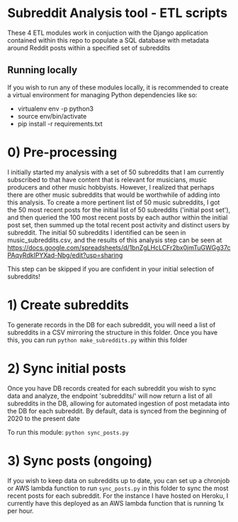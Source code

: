 # Subreddit Analysis tool - ETL scripts

These 4 ETL modules work in conjuction with the Django application contained within this repo to populate a SQL database with metadata around Reddit posts within a specified set of subreddits


## Running locally

If you wish to run any of these modules locally, it is recommended to create a virtual environment for managing Python dependencies like so:

- virtualenv env -p python3
- source env/bin/activate
- pip install -r requirements.txt

# 0) Pre-processing

I initially started my analysis with a set of 50 subreddits that I am currently subscribed to that have content that is relevant for musicians, music producers and other music hobbyists. However, I realized that perhaps there are other music subreddits that would be worthwhile of adding into this analysis.
To create a more pertinent list of 50 music subreddits, I got the 50 most recent posts for the initial list of 50 subreddits ('initial post set'), and then queried the 100 most recent posts by each author within the initial post set, then summed up the total recent post activity and distinct users by subreddit.
The initial 50 subreddits I identified can be seen in music_subreddits.csv, and the results of this analysis step can be seen at https://docs.google.com/spreadsheets/d/1bnZgLHcLCFr2bx0jmTuGWGg37cPAqyRdkIPYXad-Nbg/edit?usp=sharing

This step can be skipped if you are confident in your initial selection of subreddits!

# 1) Create subreddits

To generate records in the DB for each subreddit, you will need a list of subreddits in a CSV mirroring the structure in this folder.
Once you have this, you can run `python make_subreddits.py` within this folder

# 2) Sync initial posts

Once you have DB records created for each subreddit you wish to sync data and analyze, the endpoint 'subreddits/' will now return a list of all subreddits in the DB, allowing for automated ingestion of post metadata into the DB for each subreddit. By default, data is synced from the beginning of 2020 to the present date

To run this module: `python sync_posts.py`

# 3) Sync posts (ongoing)

If you wish to keep data on subreddits up to date, you can set up a chronjob or AWS lambda function to run `sync_posts.py` in this folder to sync the most recent posts for each subreddit.
For the instance I have hosted on Heroku, I currently have this deployed as an AWS lambda function that is running 1x per hour.
